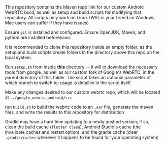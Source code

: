 This repository contains the Maven repo link for our custom Android WebRTC build, as well as setup and build scripts for modifying that repository.
All scripts only work on Linux (WSL is your friend on Windows, Mac users can suffer if they have issues)

Ensure `git` is installed and configured.
Ensure OpenJDK, Maven, and python are installed beforehand.

It is recommended to clone this repository inside an empty folder, as the setup and build scripts create folders in the directory above this repo on the local system.

Run `setup.sh` from inside __this__ directory -- it will to download the necessary tools from google, as well as our custom fork of Google's WebRTC, in the parent directory of this folder.
The script takes an optional parameter of which branch to switch to; usage is detailed in the script itself.

Make any changes desired to our custom webrtc repo, which will be located at `../google_webrtc_android/src`

run `build.sh` to build the webrtc code to an `.aar` file, generate the maven files, and write the results to this repository for distribution

Gradle may have a hard time updating to a newly pushed version; if so, clean the build cache (`flutter clean`), Android Studio's cache (the Invalidate caches and restart option), and the gradle cache (clear `.gradle/caches` wherever it happens to be found for your operating system)


